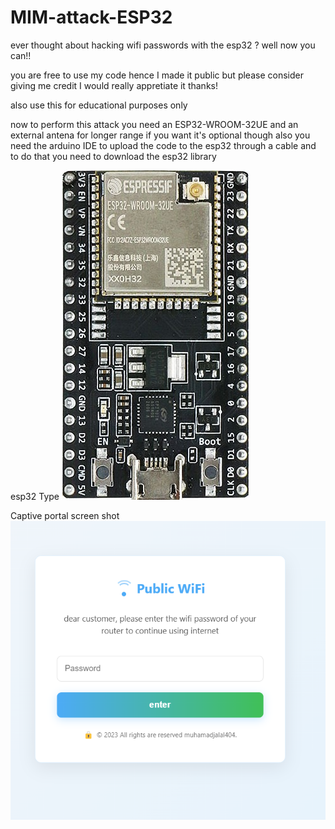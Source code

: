 # MIM-attack-ESP32
ever thought about hacking wifi passwords with the esp32 ? well now you can!!

you are free to use my code hence I made it public but please consider giving me credit I would really appretiate it thanks!

also use this for educational purposes only

now to perform this attack you need an ESP32-WROOM-32UE and an external antena for longer range if you want it's optional though
also you need the arduino IDE to upload the code to the esp32 through a cable and to do that you need to download the esp32 library


esp32 Type
![image alt](https://github.com/MuhamadJalalDev/MIM-attack-ESP32/blob/main/img/esp.jpg)


Captive portal screen shot
![image alt](https://github.com/MuhamadJalalDev/MIM-attack-ESP32/blob/main/img/login.png)
